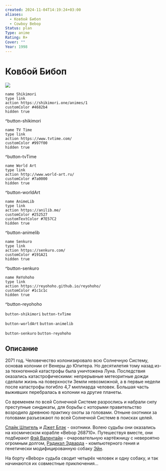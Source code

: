 ```yaml
---
created: 2024-11-04T14:19:24+03:00
aliases:
  - Ковбой Бибоп
  - Cowboy Bebop
Status: plan
Type: anime
Rating: R+
Cover: ""
Year: 1998
---
```


# Ковбой Бибоп

![](https://nyaa.shikimori.one/uploads/poster/animes/1/6ad45d9decad83014a484a54f4dba6a7.jpeg)

```button
name Shikimori
type link
action https://shikimori.one/animes/1
customColor #4682b4
hidden true
```
^button-shikimori

```button
name TV Time
type link
action https://www.tvtime.com/
customColor #997f00
hidden true
```
^button-tvTime

```button
name World Art
type link
action http://www.world-art.ru/
customColor #7a0000
hidden true
```
^button-worldArt

```button
name AnimeLib
type link
action https://anilib.me/
customColor #252527
customTextColor #7E57C2
hidden true
```
^button-animelib

```button
name Senkuro
type link
action https://senkuro.com/
customColor #191A21
hidden true
```
^button-senkuro

```button
name ReYohoho
type link
action https://reyohoho.github.io/reyohoho/
customColor #1c1c1c
hidden true
```
^button-reyohoho

`button-shikimori` `button-tvTime`

`button-worldArt` `button-animelib`

`button-senkuro` `button-reyohoho`

## Описание

2071 год. Человечество колонизировало всю Солнечную Систему, основав колонии от Венеры до Юпитера. Но десятилетия тому назад из-за техногенной катастрофы была уничтожена Луна. Последствия оказались катастрофическими: непрерывные метеоритные дожди сделали жизнь на поверхности Земли невозможной, а в первые недели после катастрофы погибло 4,7 миллиарда человек. Большая часть выживших перебралась в колонии на другие планеты.

Со временем по всей Солнечной Системе разрослись и набрали силу преступные синдикаты, для борьбы с которыми правительство возродило древнюю практику охоты за головами. Отныне охотники за головами разъезжают по всей Солнечной Системе в поисках целей.

[Спайк Шпигель](https://shikimori.one/characters/1-spike-spiegel) и [Джет Блэк](https://shikimori.one/characters/3-jet-black) - охотники. Волею судьбы они оказались на космическом корабле «Bebop 268710». Путешествуя вместе, они подбирают [Фэй Валентайн](https://shikimori.one/characters/2-faye-valentine) - очаровательную картёжницу с невероятно огромным долгом, [Радикал Эдварда](https://shikimori.one/characters/16-edward-wong-hau-pepelu-tivrusky-iv) - компьютерного гения и генетически модифицированную собаку [Эйн](https://shikimori.one/characters/4-ein).

На борту «Bebop» судьба сводит четырёх человек и одну собаку, и так начинаются их совместные приключения...

